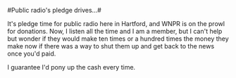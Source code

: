 #Public radio's pledge drives...#

It's pledge time for public radio here in Hartford, and WNPR is on the prowl for donations. Now, I listen all the time and I am a member, but I can't help but wonder if they would make ten times or a hundred times the money they make now if there was a way to shut them up and get back to the news once you'd paid.

I guarantee I'd pony up the cash every time.

